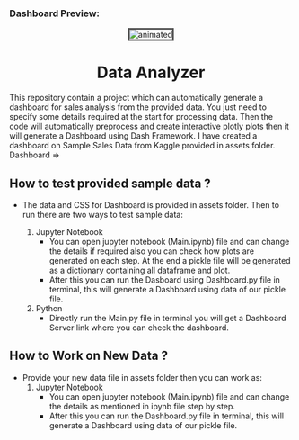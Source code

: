 ### Dashboard Preview:
<p align="center">
  <img src="https://i.imgur.com/kNMoNQI.gif" alt="animated" style="border: 3px solid #555">
</p>
<h1 align="center"> Data Analyzer </h1>

This repository contain a project which can automatically generate a dashboard for sales analysis from the provided data. You just need to specify some details required at the start for processing data. Then the code will automatically preprocess and create interactive plotly plots then it will generate a Dashboard using Dash Framework.
I have created a dashboard on Sample Sales Data from Kaggle provided in assets folder.
Dashboard => 

## How to test provided sample data ?
* The data and CSS for Dashboard is provided in assets folder. Then to run there are two ways to test sample data:

    1. Jupyter Notebook
        * You can open jupyter notebook (Main.ipynb) file  and can change the details if required also you can check how plots are generated on each step. At the end a pickle file will be generated as a dictionary containing all dataframe and plot.
        * After this you can run the Dasboard using Dashboard.py file in terminal, this will generate a Dashboard using data of our pickle file.
    2. Python 
        * Directly run the Main.py file in terminal you will get a Dashboard Server link where you can check the dashboard.


## How to Work on New Data ?

* Provide your new data file in assets folder then you can work as:
    1. Jupyter Notebook
        * You can open jupyter notebook (Main.ipynb) file and can change the details as mentioned in ipynb file step by step.
        * After this you can run the Dashboard.py file in terminal, this will generate a Dashboard using data of our pickle file.
